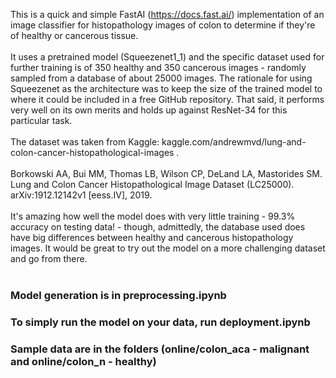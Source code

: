 This is a quick and simple FastAI (https://docs.fast.ai/) implementation of an image classifier for histopathology images of colon to determine if they're of healthy or cancerous tissue.<br><br>
It uses a pretrained model (Squeezenet1_1) and the specific dataset used for further training is of 350 healthy and 350 cancerous images - randomly sampled from a database of about 25000 images. The rationale for using Squeezenet as the architecture was to keep the size of the trained model to where it could be included in a free GitHub repository. That said, it performs very well on its own merits and holds up against ResNet-34 for this particular task.<br><br>
The dataset was taken from Kaggle: kaggle.com/andrewmvd/lung-and-colon-cancer-histopathological-images . <br> <br>
Borkowski AA, Bui MM, Thomas LB, Wilson CP, DeLand LA, Mastorides SM. Lung and Colon Cancer Histopathological Image Dataset (LC25000). arXiv:1912.12142v1 [eess.IV], 2019. <br><br>
It's amazing how well the model does with very little training - 99.3% accuracy on testing data! - though, admittedly, the database used does have big differences between healthy and cancerous histopathology images. It would be great to try out the model on a more challenging dataset and go from there. <br><br>
<h3>Model generation is in preprocessing.ipynb</h3>
<h3>To simply run the model on your data, run deployment.ipynb</h3>
<h3>Sample data are in the folders (online/colon_aca - malignant and online/colon_n - healthy)</h3>